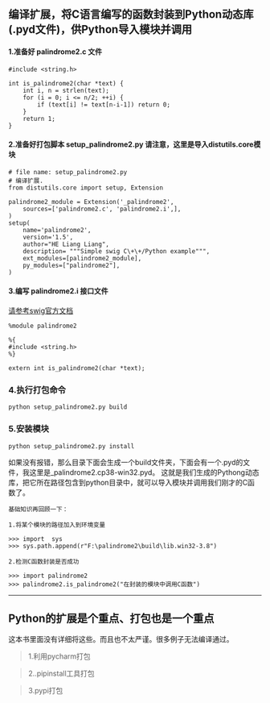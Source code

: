 ## 编译扩展，将C语言编写的函数封装到Python动态库(.pyd文件)，供Python导入模块并调用

#### 1.准备好 palindrome2.c 文件

```
#include <string.h>

int is_palindrome2(char *text) {
    int i, n = strlen(text);
    for (i = 0; i <= n/2; ++i) {
        if (text[i] != text[n-i-1]) return 0;
    }
    return 1;
}

```

#### 2.准备好打包脚本 setup_palindrome2.py 请注意，这里是导入distutils.core模块

```
# file name: setup_palindrome2.py
# 编译扩展.
from distutils.core import setup, Extension

palindrome2_module = Extension('_palindrome2',
    sources=['palindrome2.c', 'palindrome2.i',],
)
setup(
    name='palindrome2',
    version='1.5',
    author="HE Liang Liang",
    description= """Simple swig C\+\+/Python example""",
    ext_modules=[palindrome2_module],
    py_modules=["palindrome2"],
)
```

#### 3.编写 palindrome2.i 接口文件

[请参考swig官方文档](http://www.swig.org/Doc4.0/SWIGDocumentation.html#SWIG_nn9)

```
%module palindrome2

%{
#include <string.h>
%}

extern int is_palindrome2(char *text);
```


### 4.执行打包命令 

```
python setup_palindrome2.py build
```

### 5.安装模块 

```
python setup_palindrome2.py install
```


如果没有报错，那么目录下面会生成一个build文件夹，下面会有一个.pyd的文件，我这里是_palindrome2.cp38-win32.pyd。
这就是我们生成的Pythong动态库，把它所在路径包含到python目录中，就可以导入模块并调用我们刚才的C函数了。

```
基础知识再回顾一下：

1.将某个模块的路径加入到环境变量

>>> import  sys 
>>> sys.path.append(r"F:\palindrome2\build\lib.win32-3.8")

2.检测C函数封装是否成功

>>> import palindrome2
>>> palindrome2.is_palindrome2("在封装的模块中调用C函数")

```


----------------------------------------------------------------------

## Python的扩展是个重点、打包也是一个重点

这本书里面没有详细将这些。而且也不太严谨。很多例子无法编译通过。

> 1.利用pycharm打包

> 2..pipinstall工具打包

> 3.pypi打包




